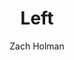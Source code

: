 ---
title: "Left"
github: https://github.com/holman/left
demo: http://zachholman.com/left/
author: Zach Holman
draft: true
ssg:
  - Jekyll
cms:
  - No Cms
---